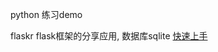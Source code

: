 python 练习demo

flaskr flask框架的分享应用, 数据库sqlite [快速上手](http://dormousehole.readthedocs.org/en/latest/quickstart.html)
